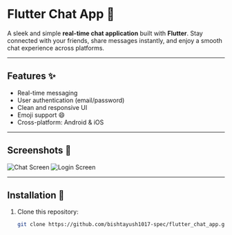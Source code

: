 # Flutter Chat App 💬

A sleek and simple **real-time chat application** built with **Flutter**. Stay connected with your friends, share messages instantly, and enjoy a smooth chat experience across platforms.

---

## Features ✨
- Real-time messaging
- User authentication (email/password)
- Clean and responsive UI
- Emoji support 😄
- Cross-platform: Android & iOS

---

## Screenshots 📸
![Chat Screen](https://via.placeholder.com/300x600.png?text=Chat+Screen)
![Login Screen](https://via.placeholder.com/300x600.png?text=Login+Screen)

---

## Installation 🚀
1. Clone this repository:
   ```bash
   git clone https://github.com/bishtayush1017-spec/flutter_chat_app.git
